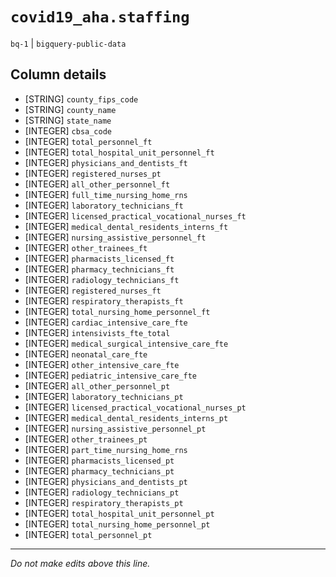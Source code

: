 # `covid19_aha.staffing`
`bq-1` | `bigquery-public-data`

## Column details
* [STRING]    `county_fips_code`
* [STRING]    `county_name`
* [STRING]    `state_name`
* [INTEGER]   `cbsa_code`
* [INTEGER]   `total_personnel_ft`
* [INTEGER]   `total_hospital_unit_personnel_ft`
* [INTEGER]   `physicians_and_dentists_ft`
* [INTEGER]   `registered_nurses_pt`
* [INTEGER]   `all_other_personnel_ft`
* [INTEGER]   `full_time_nursing_home_rns`
* [INTEGER]   `laboratory_technicians_ft`
* [INTEGER]   `licensed_practical_vocational_nurses_ft`
* [INTEGER]   `medical_dental_residents_interns_ft`
* [INTEGER]   `nursing_assistive_personnel_ft`
* [INTEGER]   `other_trainees_ft`
* [INTEGER]   `pharmacists_licensed_ft`
* [INTEGER]   `pharmacy_technicians_ft`
* [INTEGER]   `radiology_technicians_ft`
* [INTEGER]   `registered_nurses_ft`
* [INTEGER]   `respiratory_therapists_ft`
* [INTEGER]   `total_nursing_home_personnel_ft`
* [INTEGER]   `cardiac_intensive_care_fte`
* [INTEGER]   `intensivists_fte_total`
* [INTEGER]   `medical_surgical_intensive_care_fte`
* [INTEGER]   `neonatal_care_fte`
* [INTEGER]   `other_intensive_care_fte`
* [INTEGER]   `pediatric_intensive_care_fte`
* [INTEGER]   `all_other_personnel_pt`
* [INTEGER]   `laboratory_technicians_pt`
* [INTEGER]   `licensed_practical_vocational_nurses_pt`
* [INTEGER]   `medical_dental_residents_interns_pt`
* [INTEGER]   `nursing_assistive_personnel_pt`
* [INTEGER]   `other_trainees_pt`
* [INTEGER]   `part_time_nursing_home_rns`
* [INTEGER]   `pharmacists_licensed_pt`
* [INTEGER]   `pharmacy_technicians_pt`
* [INTEGER]   `physicians_and_dentists_pt`
* [INTEGER]   `radiology_technicians_pt`
* [INTEGER]   `respiratory_therapists_pt`
* [INTEGER]   `total_hospital_unit_personnel_pt`
* [INTEGER]   `total_nursing_home_personnel_pt`
* [INTEGER]   `total_personnel_pt`

-------------------------------------------------------------------------------
*Do not make edits above this line.*
